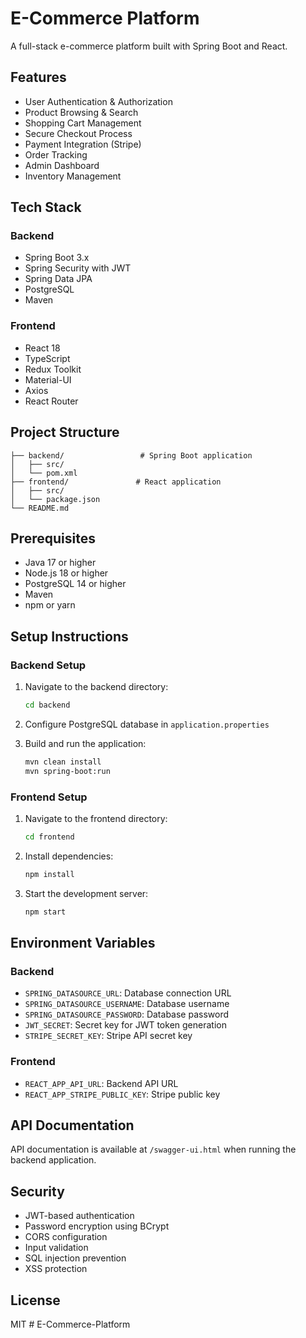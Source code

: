 # E-Commerce Platform

A full-stack e-commerce platform built with Spring Boot and React.

## Features

- User Authentication & Authorization
- Product Browsing & Search
- Shopping Cart Management
- Secure Checkout Process
- Payment Integration (Stripe)
- Order Tracking
- Admin Dashboard
- Inventory Management

## Tech Stack

### Backend
- Spring Boot 3.x
- Spring Security with JWT
- Spring Data JPA
- PostgreSQL
- Maven

### Frontend
- React 18
- TypeScript
- Redux Toolkit
- Material-UI
- Axios
- React Router

## Project Structure

```
├── backend/                 # Spring Boot application
│   ├── src/
│   └── pom.xml
├── frontend/               # React application
│   ├── src/
│   └── package.json
└── README.md
```

## Prerequisites

- Java 17 or higher
- Node.js 18 or higher
- PostgreSQL 14 or higher
- Maven
- npm or yarn

## Setup Instructions

### Backend Setup

1. Navigate to the backend directory:
   ```bash
   cd backend
   ```

2. Configure PostgreSQL database in `application.properties`

3. Build and run the application:
   ```bash
   mvn clean install
   mvn spring-boot:run
   ```

### Frontend Setup

1. Navigate to the frontend directory:
   ```bash
   cd frontend
   ```

2. Install dependencies:
   ```bash
   npm install
   ```

3. Start the development server:
   ```bash
   npm start
   ```

## Environment Variables

### Backend
- `SPRING_DATASOURCE_URL`: Database connection URL
- `SPRING_DATASOURCE_USERNAME`: Database username
- `SPRING_DATASOURCE_PASSWORD`: Database password
- `JWT_SECRET`: Secret key for JWT token generation
- `STRIPE_SECRET_KEY`: Stripe API secret key

### Frontend
- `REACT_APP_API_URL`: Backend API URL
- `REACT_APP_STRIPE_PUBLIC_KEY`: Stripe public key

## API Documentation

API documentation is available at `/swagger-ui.html` when running the backend application.

## Security

- JWT-based authentication
- Password encryption using BCrypt
- CORS configuration
- Input validation
- SQL injection prevention
- XSS protection

## License

MIT #   E - C o m m e r c e - P l a t f o r m  
 